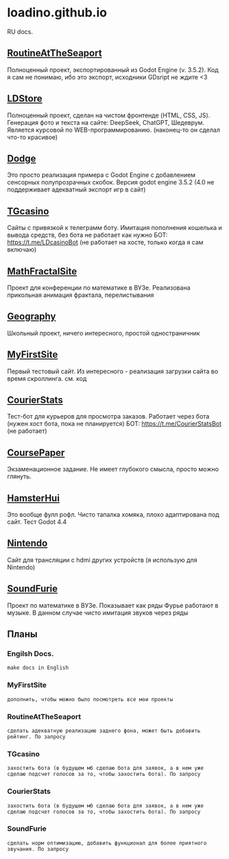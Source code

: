 # loadino.github.io

RU docs.

## [RoutineAtTheSeaport](https://loadino.github.io/RoutineAtTheSeaport)

Полноценный проект, экспортированный из Godot Engine (v. 3.5.2). Код я сам не понимаю, ибо это экспорт, исходники GDsript не ждите <3

## [LDStore](https://loadino.github.io/LDStore)

Полноценный проект, сделан на чистом фронтенде (HTML, CSS, JS). Генерация фото и текста на сайте: DeepSeek, ChatGPT, Шедеврум. Является курсовой по WEB-программированию.
(наконец-то он сделал что-то красивое)

## [Dodge](https://loadino.github.io/Dodge)

Это просто реализация примера с Godot Engine с добавлением сенсорных полупрозрачных скобок.
Версия godot engine 3.5.2 (4.0 не поддерживает адекватный экспорт игр в сайт)

## [TGcasino](https://loadino.github.io/TGcasino)

Сайты с привязкой к телеграмм боту. Имитация пополнения кошелька и вывода средств, без бота не работает как нужно
БОТ: https://t.me/LDcasinoBot (не работает на хосте, только когда я сам включаю)

## [MathFractalSite](https://loadino.github.io/MathFractalSite)

Проект для конференции по математике в ВУЗе. Реализована прикольная анимация фрактала, перелистывания

## [Geography](https://loadino.github.io/Geography)

Школьный проект, ничего интересного, простой одностраничник

## [MyFirstSite](https://loadino.github.io/MyFirstSite)

Первый тестовый сайт. Из интересного - реализация загрузки сайта во время скроллинга. см. код

## [CourierStats](https://loadino.github.io/CourierStats)

Тест-бот для курьеров для просмотра заказов. Работает через бота (нужен хост бота, пока не планируется)
БОТ: https://t.me/CourierStatsBot (не работает)

## [CoursePaper](https://loadino.github.io/CoursePaper)

Экзаменационное задание. Не имеет глубокого смысла, просто можно глянуть.

## [HamsterHui](https://loadino.github.io/HamsterHui)

Это вообще фулл рофл. Чисто тапалка хомяка, плохо адаптирована под сайт. Тест Godot 4.4

## [Nintendo](https://loadino.github.io/Nintendo)

Сайт для трансляции с hdmi других устройств (я использую для Nintendo)

## [SoundFurie](https://loadino.github.io/SoundFurie)

Проект по математике в ВУЗе. Показывает как ряды Фурье работают в музыке. В данном случае чисто имитация звуков через ряды

## Планы

### Engilsh Docs.
    make docs in English

### MyFirstSite

    дополнить, чтобы можно было посмотреть все мои проекты

### RoutineAtTheSeaport

    сделать адекватную реализацию заднего фона, может быть добавить рейтинг. По запросу

### TGcasino

    захостить бота (в будущем мб сделаю бота для заявок, а в нем уже сделаю подсчет голосов за то, чтобы захостить бота). По запросу

### CourierStats

    захостить бота (в будущем мб сделаю бота для заявок, а в нем уже сделаю подсчет голосов за то, чтобы захостить бота). По запросу

### SoundFurie

    сделать норм оптимизацию, добавить функционал для более приятного звучания. По запросу

